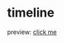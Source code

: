 # timeline

preview: [click me](https://asyncc.com/static/home/demo_html/html_preview.html?https://github.com/luoshilu/blog-timeline/blob/master/index.html)